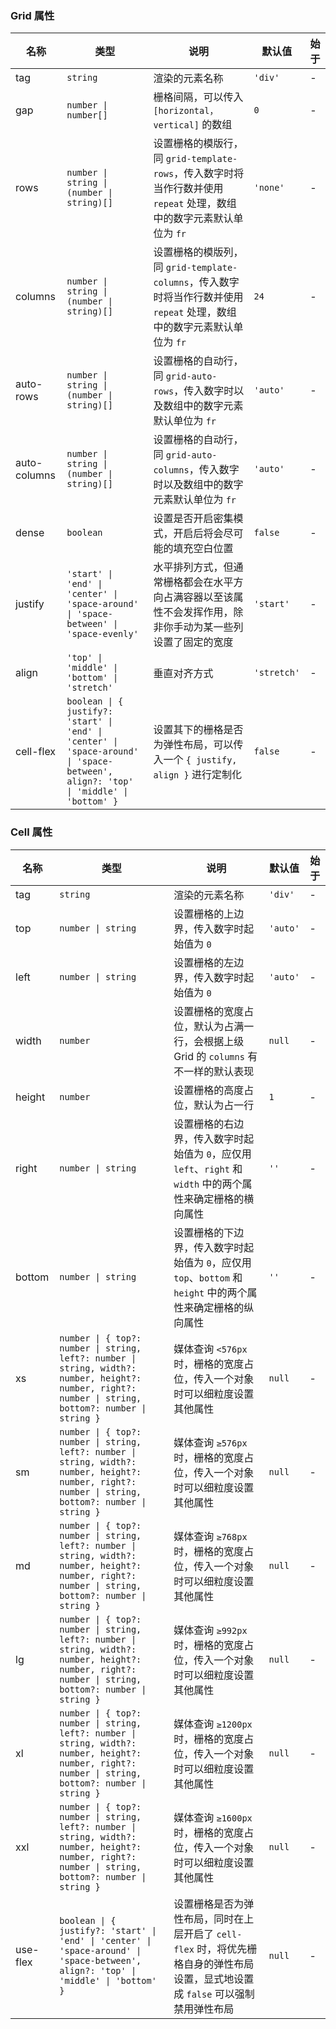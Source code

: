 ### Grid 属性

| 名称         | 类型                      | 说明                                                                                                                                                                                           | 默认值    | 始于 |
| ------------ | ------------------------- | ---------------------------------------------------------------------------------------------------------------------------------------------------------------------------------------------- | --------- | --- |
| tag          | `string`                    | 渲染的元素名称                                                                                                                                                                                 | `'div'`     | - |
| gap          | `number \| number[]`           | 栅格间隔，可以传入 `[horizontal，vertical]` 的数组                                                                                                                                             | `0`         | - |
| rows         | `number \| string \| (number \| string)[]` | 设置栅格的模版行，同 `grid-template-rows`，传入数字时将当作行数并使用 `repeat` 处理，数组中的数字元素默认单位为 `fr`                                                                           | `'none'`    | - |
| columns      | `number \| string \| (number \| string)[]` | 设置栅格的模版列，同 `grid-template-columns`，传入数字时将当作行数并使用 `repeat` 处理，数组中的数字元素默认单位为 `fr`                                                                        | `24`        | - |
| auto-rows    | `number \| string \| (number \| string)[]` | 设置栅格的自动行，同 `grid-auto-rows`，传入数字时以及数组中的数字元素默认单位为 `fr`                                                                                                           | `'auto'`    | - |
| auto-columns | `number \| string \| (number \| string)[]` | 设置栅格的自动行，同 `grid-auto-columns`，传入数字时以及数组中的数字元素默认单位为 `fr`                                                                                                        | `'auto'`    | - |
| dense        | `boolean`                   | 设置是否开启密集模式，开启后将会尽可能的填充空白位置                                                                                                                                           | `false`     | - |
| justify      | `'start' \| 'end' \| 'center' \| 'space-around' \| 'space-between' \| 'space-evenly'`                    | 水平排列方式，但通常栅格都会在水平方向占满容器以至该属性不会发挥作用，除非你手动为某一些列设置了固定的宽度 | `'start'`   | - |
| align        | `'top' \| 'middle' \| 'bottom' \| 'stretch'`                    | 垂直对齐方式                                                                                                                                    | `'stretch'` | - |
| cell-flex    | `boolean \| { justify?: 'start' \| 'end' \| 'center' \| 'space-around' \| 'space-between', align?: 'top' \| 'middle' \| 'bottom' }`         | 设置其下的栅格是否为弹性布局，可以传入一个 `{ justify, align }` 进行定制化                                                                                                                     | `false`     | - |

### Cell 属性

| 名称     | 类型              | 说明                                                                                                                             | 默认值 | 始于 |
| -------- | ----------------- | -------------------------------------------------------------------------------------------------------------------------------- | ------ | --- |
| tag      | `string`            | 渲染的元素名称                                                                                                                   | `'div'`  | - |
| top      | `number \| string`  | 设置栅格的上边界，传入数字时起始值为 `0`                                                                                           | `'auto'` | - |
| left     | `number \| string`  | 设置栅格的左边界，传入数字时起始值为 `0`                                                                                           | `'auto'` | - |
| width    | `number`            | 设置栅格的宽度占位，默认为占满一行，会根据上级 Grid 的 `columns` 有不一样的默认表现                                              | `null`   | - |
| height   | `number`            | 设置栅格的高度占位，默认为占一行                                                                                                 | `1`      | - |
| right    | `number \| string`  | 设置栅格的右边界，传入数字时起始值为 `0`，应仅用 `left`、`right` 和 `width` 中的两个属性来确定栅格的横向属性                       | `''`     | - |
| bottom   | `number \| string`  | 设置栅格的下边界，传入数字时起始值为 `0`，应仅用 `top`、`bottom` 和 `height` 中的两个属性来确定栅格的纵向属性                      | `''`     | - |
| xs       | `number \| { top?: number \| string, left?: number \| string, width?: number, height?: number, right?: number \| string, bottom?: number \| string }`  | 媒体查询 `<576px` 时，栅格的宽度占位，传入一个对象时可以细粒度设置其他属性                                                       | `null`   | - |
| sm       | `number \| { top?: number \| string, left?: number \| string, width?: number, height?: number, right?: number \| string, bottom?: number \| string }`  | 媒体查询 `≥576px` 时，栅格的宽度占位，传入一个对象时可以细粒度设置其他属性                                                       | `null`   | - |
| md       | `number \| { top?: number \| string, left?: number \| string, width?: number, height?: number, right?: number \| string, bottom?: number \| string }`  | 媒体查询 `≥768px` 时，栅格的宽度占位，传入一个对象时可以细粒度设置其他属性                                                       | `null`   | - |
| lg       | `number \| { top?: number \| string, left?: number \| string, width?: number, height?: number, right?: number \| string, bottom?: number \| string }`  | 媒体查询 `≥992px` 时，栅格的宽度占位，传入一个对象时可以细粒度设置其他属性                                                       | `null`   | - |
| xl       | `number \| { top?: number \| string, left?: number \| string, width?: number, height?: number, right?: number \| string, bottom?: number \| string }`  | 媒体查询 `≥1200px` 时，栅格的宽度占位，传入一个对象时可以细粒度设置其他属性                                                      | `null`   | - |
| xxl      | `number \| { top?: number \| string, left?: number \| string, width?: number, height?: number, right?: number \| string, bottom?: number \| string }`  | 媒体查询 `≥1600px` 时，栅格的宽度占位，传入一个对象时可以细粒度设置其他属性                                                      | `null`   | - |
| use-flex | `boolean \| { justify?: 'start' \| 'end' \| 'center' \| 'space-around' \| 'space-between', align?: 'top' \| 'middle' \| 'bottom' }` | 设置栅格是否为弹性布局，同时在上层开启了 `cell-flex` 时，将优先栅格自身的弹性布局设置，显式地设置成 ``false`` 可以强制禁用弹性布局 | `null`   | - |
